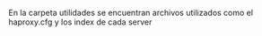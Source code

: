 En la carpeta utilidades se encuentran archivos utilizados como el haproxy.cfg y los index de cada server
